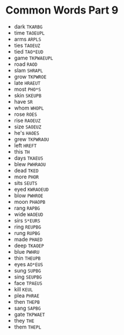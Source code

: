 # Common Words Part 9

* dark `TKARBG`
* time `TAOEUPL`
* arms `ARPLS`
* ties `TAOEUZ`
* tied `TAO*EUD`
* game `TKPWAEUPL`
* road `RAOD`
* slam `SHRAPL`
* grow `TKPWROE`
* late `HRAEUT`
* most `PHO*S`
* skin `SKEUPB`
* have `SR`
* whom `WHOPL`
* rose `ROES`
* rise `RAOEUZ`
* size `SAOEUZ`
* he's `HAOES`
* grew `TKPWRAOU`
* left `HREFT`
* this `TH`
* days `TKAEUS`
* blew `PWHRAOU`
* dead `TKED`
* more `PHOR`
* sits `SEUTS`
* eyed `KWRAOEUD`
* blow `PWHROE`
* moon `PHAOPB`
* rang `RAPBG`
* wide `WAOEUD`
* sirs `S*EURS`
* ring `REUPBG`
* rung `RUPBG`
* made `PHAED`
* deep `TKAOEP`
* blue `PWHRU`
* thin `THEUPB`
* eyes `AO*EUS`
* sung `SUPBG`
* sing `SEUPBG`
* face `TPAEUS`
* kill `KEUL`
* plea `PHRAE`
* then `THEPB`
* sang `SAPBG`
* gate `TKPWAET`
* they `THE`
* them `THEPL`
